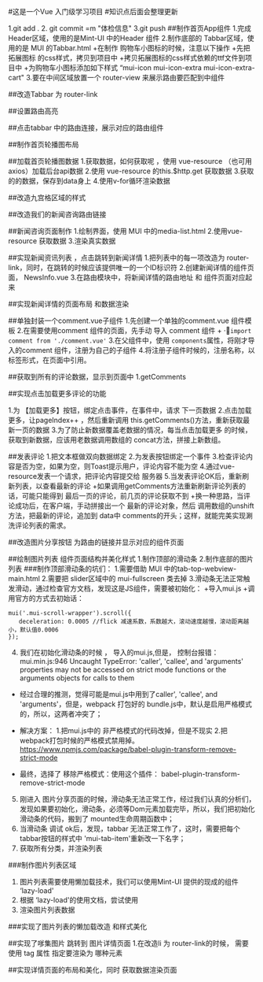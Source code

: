 #这是一个Vue 入门级学习项目
#知识点后面会整理更新

1.git add .
2. git commit =m "体检信息"
3.git push
##制作首页App组件
1.完成Header区域，使用的是Mint-UI 中的Header 组件
2.制作底部的 Tabbar区域，使用的是 MUI 的Tabbar.html
    +在制作 购物车小图标的时候，注意以下操作
    +先把拓展图标 的css样式，拷贝到项目中
    +拷贝拓展图标的css样式依赖的ttf文件到项目中
    +为购物车小图标添加如下样式 “mui-icon mui-icon-extra mui-icon-extra-cart"
3.要在中间区域放置一个 router-view 来展示路由要匹配到中组件

##改造Tabbar 为 router-link

##设置路由高亮

##点击tabbar 中的路由连接，展示对应的路由组件

##制作首页轮播图布局

##加载首页轮播图数据
1.获取数据，如何获取呢 ，使用 vue-resource （也可用axios）加载后台api数据
2.使用 vue-resource 的this.$http.get 获取数据
3.获取的的数据，保存到data身上
4.使用v-for循环渲染数据

##改造九宫格区域的样式

##改造我们的新闻咨询路由链接

##新闻咨询页面制作
1.绘制界面，使用 MUI 中的media-list.html
2.使用vue-resource 获取数据
3.渲染真实数据

##实现新闻资讯列表 ，点击跳转到新闻详情
1.把列表中的每一项改造为 router-link，同时，在跳转的时候应该提供唯一的一个ID标识符
2.创建新闻详情的组件页面， NewsInfo.vue
3.在路由模块中，将新闻详情的路由地址 和 组件页面对应起来

##实现新闻详情的页面布局 和数据渲染

##单独封装一个comment.vue子组件
1.先创建一个单独的comment.vue 组件模板
2.在需要使用comment 组件的页面，先手动 导入 comment 组件
    + ·`import comment from './comment.vue'`
3.在父组件中，使用 `components`属性，将刚才导入的comment 组件，注册为自己的子组件
4.将注册子组件时候的，注册名称，以标签形式，在页面中引用。

##获取到所有的评论数据，显示到页面中
1.getComments

##实现点击加载更多评论的功能

1.为 【加载更多】按钮，绑定点击事件，在事件中，请求 下一页数据
2.点击加载更多，让pageIndex++ ，然后重新调用 this.getComments()方法，重新获取最新一页的数据 
3.为了防止新数据覆盖老数据的情况，每当点击加载更多 的时候，获取到新数据，应该用老数据调用数组的 concat方法，拼接上新数组。

##发表评论
1.把文本框做双向数据绑定
2.为发表按钮绑定一个事件
3.检查评论内容是否为空，如果为空，则Toast提示用户，评论内容不能为空
4.通过vue-resource发表一个请求，把评论内容提交给 服务器
5.当发表评论OK后，重新刷新列表，以查看最新的评论
    +如果调用getComments方法重新刷新评论列表的话，可能只能得到 最后一页的评论，前几页的评论获取不到
    +换一种思路，当评论成功后，在客户端，手动拼接出一个 最新的评论对象，然后 调用数组的unshift方法，把最新的评论，追加到 data中 comments的开头；这样，就能完美实现涮洗评论列表的需求。

##改造图片分享按钮 为路由的链接并显示对应的组件页面

##绘制图片列表 组件页面结构并美化样式
1.制作顶部的滑动条
2.制作底部的图片列表
###制作顶部滑动条的坑们：
1.需要借助 MUI 中的tab-top-webview-main.html
2.需要把 slider区域中的 mui-fullscreen 类去掉
3.滑动条无法正常触发滑动，通过检查官方文档，发现这是JS组件，需要被初始化：
 +导入mui.js
 +调用官方的方式去初始话：
 ```
 mui('.mui-scroll-wrapper').scroll({
	deceleration: 0.0005 //flick 减速系数，系数越大，滚动速度越慢，滚动距离越小，默认值0.0006
});
 
 ```
 4. 我们在初始化滑动条的时候 ， 导入的mui.js,但是， 控制台报错：mui.min.js:946 Uncaught TypeError: 'caller', 'callee', and 'arguments' properties may not be accessed on strict mode functions or the arguments objects for calls to them
 + 经过合理的推测，觉得可能是mui.js中用到了caller', 'callee', and 'arguments'，但是，webpack 打包好的 bundle.js中，默认是启用严格模式的，所以，这两者冲突了；

 + 解决方案：
 1.把mui.js中的 非严格模式的代码改掉，但是不现实 
 2.把webpack打包时候的严格模式禁用掉。
 https://www.npmjs.com/package/babel-plugin-transform-remove-strict-mode
+ 最终，选择了 移除严格模式：使用这个插件：
babel-plugin-transform-remove-strict-mode
5. 刚进入 图片分享页面的时候，滑动条无法正常工作，经过我们认真的分析们，发现如果要初始化，滑动条，必须等Dom元素加载完毕，所以，我们把初始化滑动条的代码，搬到了 mounted生命周期函数中；
6. 当滑动条 调试 ok后，发现，tabbar 无法正常工作了，这时，需要把每个 tabbar按钮的样式中 'mui-tab-item'重新改一下名字；
7. 获取所有分类，并渲染列表

###制作图片列表区域
1. 图片列表需要使用懒加载技术，我们可以使用Mint-UI 提供的现成的组件 ‘lazy-load'
2. 根据 ‘lazy-load'的使用文档，尝试使用
3. 渲染图片列表数据

###实现了图片列表的懒加载改造 和样式美化

##实现了嗲集图片 跳转到 图片详情页面
1.在改造li 为 router-link的时候， 需要使用 tag 属性 指定要渲染为 哪种元素

##实现详情页面的布局和美化，同时 获取数据渲染页面
